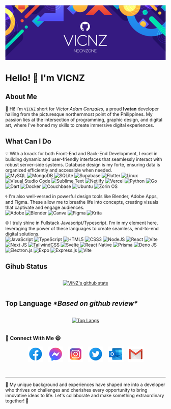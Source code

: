 <div style="display: flex;align-items: center; justify-content: center">
    <img alt="vicnz-banner" src="https://raw.githubusercontent.com/vicnz/vicnz/main/images/banner.png">
</div>


# Hello! 🙋 I'm VICNZ

## About Me
👋 Hi! I'm `VICNZ` short for *Victor Adam Gonzales*, a proud **Ivatan** developer hailing from the picturesque northernmost point of the Philippines. My passion lies at the intersection of programming, graphic design, and digital art, where I've honed my skills to create immersive digital experiences.

## What Can I Do
💡 With a knack for both Front-End and Back-End Development, I excel in building dynamic and user-friendly interfaces that seamlessly interact with robust server-side systems. Database design is my forte, ensuring data is organized efficiently and accessible when needed. <br/>
![MySQL](https://img.shields.io/badge/mysql-%2300f.svg?style=for-the-badge&logo=mysql&logoColor=white)
![MongoDB](https://img.shields.io/badge/MongoDB-%234ea94b.svg?style=for-the-badge&logo=mongodb&logoColor=white)
![SQLite](https://img.shields.io/badge/sqlite-%2307405e.svg?style=for-the-badge&logo=sqlite&logoColor=white)
![Supabase](https://img.shields.io/badge/Supabase-3ECF8E?style=for-the-badge&logo=supabase&logoColor=white)
![Flutter](https://img.shields.io/badge/Flutter-%2302569B.svg?style=for-the-badge&logo=Flutter&logoColor=white)
 ![Linux](https://img.shields.io/badge/Linux-FCC624?style=for-the-badge&logo=linux&logoColor=black)
![Visual Studio Code](https://img.shields.io/badge/Visual%20Studio%20Code-0078d7.svg?style=for-the-badge&logo=visual-studio-code&logoColor=white)
![Sublime Text](https://img.shields.io/badge/sublime_text-%23575757.svg?style=for-the-badge&logo=sublime-text&logoColor=important)
![Netlify](https://img.shields.io/badge/netlify-%23000000.svg?style=for-the-badge&logo=netlify&logoColor=#00C7B7)
![Vercel](https://img.shields.io/badge/vercel-%23000000.svg?style=for-the-badge&logo=vercel&logoColor=white)
![Python](https://img.shields.io/badge/python-3670A0?style=for-the-badge&logo=python&logoColor=ffdd54)
![Go](https://img.shields.io/badge/go-%2300ADD8.svg?style=for-the-badge&logo=go&logoColor=white)
![Dart](https://img.shields.io/badge/dart-%230175C2.svg?style=for-the-badge&logo=dart&logoColor=white)
![Docker](https://img.shields.io/badge/docker-%230db7ed.svg?style=for-the-badge&logo=docker&logoColor=white)
![Couchbase](https://img.shields.io/badge/Couchbase-EA2328?style=for-the-badge&logo=couchbase&logoColor=white)
![Ubuntu](https://img.shields.io/badge/Ubuntu-E95420?style=for-the-badge&logo=ubuntu&logoColor=white)
![Zorin OS](https://img.shields.io/badge/-Zorin%20OS-%2310AAEB?style=for-the-badge&logo=zorin&logoColor=white)

🌀 I'm also well-versed in powerful design tools like Blender, Adobe Apps, and Figma. These allow me to breathe life into concepts, creating visuals that captivate and engage audiences. <br/>
![Adobe](https://img.shields.io/badge/adobe-%23FF0000.svg?style=for-the-badge&logo=adobe&logoColor=white)
![Blender](https://img.shields.io/badge/blender-%23F5792A.svg?style=for-the-badge&logo=blender&logoColor=white)
![Canva](https://img.shields.io/badge/Canva-%2300C4CC.svg?style=for-the-badge&logo=Canva&logoColor=white)
![Figma](https://img.shields.io/badge/figma-%23F24E1E.svg?style=for-the-badge&logo=figma&logoColor=white)
![Krita](https://img.shields.io/badge/Krita-203759?style=for-the-badge&logo=krita&logoColor=EEF37B)

🌐 I truly shine in Fullstack Javascript/Typescript. I'm in my element here, leveraging the power of these languages to create seamless, end-to-end digital solutions. <br/>
![JavaScript](https://img.shields.io/badge/javascript-%23323330.svg?style=for-the-badge&logo=javascript&logoColor=%23F7DF1E)
 ![TypeScript](https://img.shields.io/badge/typescript-%23007ACC.svg?style=for-the-badge&logo=typescript&logoColor=white)
![HTML5](https://img.shields.io/badge/html5-%23E34F26.svg?style=for-the-badge&logo=html5&logoColor=white)
![CSS3](https://img.shields.io/badge/css3-%231572B6.svg?style=for-the-badge&logo=css3&logoColor=white)
![NodeJS](https://img.shields.io/badge/node.js-6DA55F?style=for-the-badge&logo=node.js&logoColor=white)
![React](https://img.shields.io/badge/react-%2320232a.svg?style=for-the-badge&logo=react&logoColor=%2361DAFB)
![Vite](https://img.shields.io/badge/vite-%23646CFF.svg?style=for-the-badge&logo=vite&logoColor=white)
![Next JS](https://img.shields.io/badge/Next-black?style=for-the-badge&logo=next.js&logoColor=white)
![TailwindCSS](https://img.shields.io/badge/tailwindcss-%2338B2AC.svg?style=for-the-badge&logo=tailwind-css&logoColor=white)
![Svelte](https://img.shields.io/badge/svelte-%23f1413d.svg?style=for-the-badge&logo=svelte&logoColor=white)
![React Native](https://img.shields.io/badge/react_native-%2320232a.svg?style=for-the-badge&logo=react&logoColor=%2361DAFB)
![Prisma](https://img.shields.io/badge/Prisma-3982CE?style=for-the-badge&logo=Prisma&logoColor=white)
![Deno JS](https://img.shields.io/badge/deno%20js-000000?style=for-the-badge&logo=deno&logoColor=white)
![Electron.js](https://img.shields.io/badge/Electron-191970?style=for-the-badge&logo=Electron&logoColor=white)
![Expo](https://img.shields.io/badge/expo-1C1E24?style=for-the-badge&logo=expo&logoColor=#D04A37)
![Express.js](https://img.shields.io/badge/express.js-%23404d59.svg?style=for-the-badge&logo=express&logoColor=%2361DAFB)
![Vite](https://img.shields.io/badge/vite-%23646CFF.svg?style=for-the-badge&logo=vite&logoColor=white)


## Gihub Status
<div style="display: flex;justify-content: center; align-items: center">

[![VINZ's github stats](https://github-readme-stats.vercel.app/api?username=vicnz)](https://github.com/vicnz)

</div>

## Top Language *\*Based on github review\**
<div style="display: flex;justify-content: center; align-items: center">

[![Top Langs](https://github-readme-stats.vercel.app/api/top-langs/?username=vicnz&layout=compact)](https://github.com/vicnz)

</div>


### 🤝 Connect With Me 😄
<div style="display: flex; gap: 15px; align-items: center; justify-content: center">
<a href="https://www.facebook.com/N30NZ0N3"><img align="left" src="https://raw.githubusercontent.com/vicnz/vicnz/main/images/facebook.svg" alt="icon | Facebook" width="48px" height="48px"/></a>
<a href="https://m.me/N30NZ0N3"><img align="left" src="https://raw.githubusercontent.com/vicnz/vicnz/main/images/messenger.svg" alt="icon | Messenger" width="48px" height="48px"/></a>
<a href="https://instagram.com/n30nz0n3"><img align="left" src="https://raw.githubusercontent.com/vicnz/vicnz/main/images/instagram.svg" alt="icon | Instagram" width="48px" height="48px"/></a>
<a href="https://x.com/ne0n_z0ne"><img align="left" src="https://raw.githubusercontent.com/vicnz/vicnz/main/images/twitter.svg" alt="icon | Twitter" width="48px" height="48px"/></a>
<a href="mailto:adam.v.gonzales@outlook.com"><img align="left" src="https://raw.githubusercontent.com/vicnz/vicnz/main/images/outlook.svg" alt="icon | Outlook" width="48px" height="48px"/></a>
<a href="mailto:v.adam.gonzales@gmail.com"><img align="left" src="https://raw.githubusercontent.com/vicnz/vicnz/main/images/gmail.svg" alt="icon | Gmail" width="48px" height="48px"/></a>
</div>


<br/>
<br/>


---



🌟 My unique background and experiences have shaped me into a developer who thrives on challenges and cherishes every opportunity to bring innovative ideas to life. Let's collaborate and make something extraordinary together! 🌟
